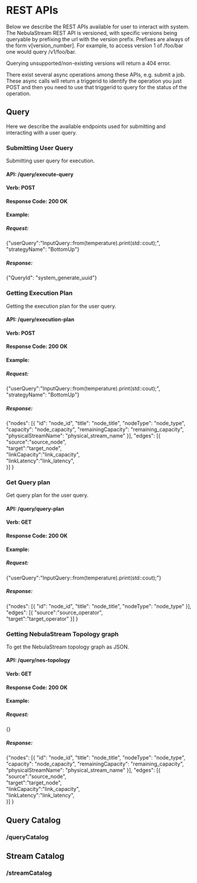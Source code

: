 # REST APIs

Below we describe the REST APIs available for user to interact with system.
The NebulaStream REST API is versioned, with specific versions being queryable by prefixing the url with the version prefix. 
Prefixes are always of the form v[version_number]. For example, to access version 1 of /foo/bar one would query /v1/foo/bar.

Querying unsupported/non-existing versions will return a 404 error.

There exist several async operations among these APIs, e.g. submit a job. These async calls will return a triggerid to 
identify the operation you just POST and then you need to use that triggerid to query for the status of the operation.

## Query 
Here we describe the available endpoints used for submitting and interacting with a user query.
 
### Submitting User Query

Submitting user query for execution.
 
#### API: /query/execute-query
#### Verb: POST
#### Response Code: 200 OK

#### Example: 

##### Request:
{"userQuery":"InputQuery::from(temperature).print(std::cout);", "strategyName": "BottomUp"}

##### Response:
{"QueryId": "system_generate_uuid"}

### Getting Execution Plan

Getting the execution plan for the user query.
 
#### API: /query/execution-plan
#### Verb: POST
#### Response Code: 200 OK

#### Example: 

##### Request:
{"userQuery":"InputQuery::from(temperature).print(std::cout);", "strategyName": "BottomUp"}

##### Response:
{"nodes": [{
        "id": "node_id",
        "title": "node_title",
        "nodeType": "node_type",
        "capacity": "node_capacity",
        "remainingCapacity": "remaining_capacity",
        "physicalStreamName": "physical_stream_name"
    }],
"edges": [{
        "source":"source_node",    
        "target":"target_node",    
        "linkCapacity":"link_capacity",    
        "linkLatency":"link_latency",    
    }]
}

### Get Query plan

Get query plan for the user query.
 
#### API: /query/query-plan
#### Verb: GET
#### Response Code: 200 OK

#### Example: 

##### Request:
{"userQuery":"InputQuery::from(temperature).print(std::cout);"}

##### Response:
{"nodes": [{
        "id": "node_id",
        "title": "node_title",
        "nodeType": "node_type"
    }],
"edges": [{
        "source":"source_operator",    
        "target":"target_operator"
    }]
}

### Getting NebulaStream Topology graph

To get the NebulaStream topology graph as JSON.

#### API: /query/nes-topology
#### Verb: GET
#### Response Code: 200 OK

#### Example: 

##### Request:
{}

##### Response:
{"nodes": [{
        "id": "node_id",
        "title": "node_title",
        "nodeType": "node_type",
        "capacity": "node_capacity",
        "remainingCapacity": "remaining_capacity",
        "physicalStreamName": "physical_stream_name"
    }],
"edges": [{
        "source":"source_node",    
        "target":"target_node",    
        "linkCapacity":"link_capacity",    
        "linkLatency":"link_latency",    
    }]
}


## Query Catalog

### /queryCatalog

## Stream Catalog
### /streamCatalog
